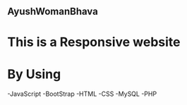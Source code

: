 ## AyushWomanBhava
# This is a Responsive website

# By Using
-JavaScript
-BootStrap
-HTML
-CSS
-MySQL
-PHP
